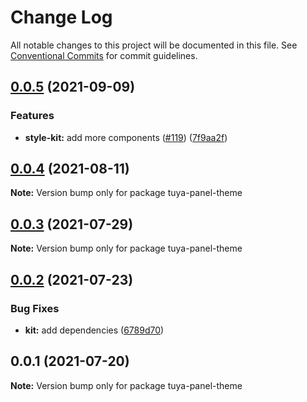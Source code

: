 # Change Log

All notable changes to this project will be documented in this file.
See [Conventional Commits](https://conventionalcommits.org) for commit guidelines.

## [0.0.5](https://github.com/tuya/tuya-panel-kit/compare/tuya-panel-theme@0.0.4...tuya-panel-theme@0.0.5) (2021-09-09)


### Features

* **style-kit:** add more components ([#119](https://github.com/tuya/tuya-panel-kit/issues/119)) ([7f9aa2f](https://github.com/tuya/tuya-panel-kit/commit/7f9aa2fecf01c73760eeb88fcc09703ccef3afca))





## [0.0.4](https://github.com/tuya/tuya-panel-kit/compare/tuya-panel-theme@0.0.3...tuya-panel-theme@0.0.4) (2021-08-11)

**Note:** Version bump only for package tuya-panel-theme





## [0.0.3](https://github.com/tuya/tuya-panel-kit/compare/tuya-panel-theme@0.0.2...tuya-panel-theme@0.0.3) (2021-07-29)

**Note:** Version bump only for package tuya-panel-theme





## [0.0.2](https://github.com/tuya/tuya-panel-kit/compare/tuya-panel-theme@0.0.1...tuya-panel-theme@0.0.2) (2021-07-23)


### Bug Fixes

* **kit:** add dependencies ([6789d70](https://github.com/tuya/tuya-panel-kit/commit/6789d700a8de2cc0b4161cf9ca498842cefded4a))





## 0.0.1 (2021-07-20)

**Note:** Version bump only for package tuya-panel-theme
